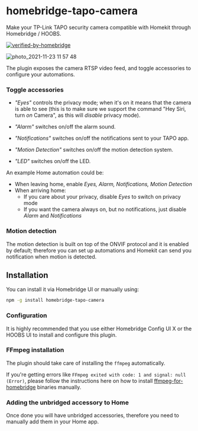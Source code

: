 # homebridge-tapo-camera

Make your TP-Link TAPO security camera compatible with Homekit through Homebridge / HOOBS.

[![verified-by-homebridge](https://badgen.net/badge/homebridge/verified/purple)](https://github.com/homebridge/homebridge/wiki/Verified-Plugins)

![photo_2021-11-23 11 57 48](https://user-images.githubusercontent.com/839700/143013358-9f6eed44-3aad-40b0-b1e5-ddc2c5bb24e4.png)

The plugin exposes the camera RTSP video feed, and toggle accessories to configure your automations.

### Toggle accessories

- _"Eyes"_ controls the privacy mode; when it's on it means that the camera is able to see
(this is to make sure we support the command "Hey Siri, turn _on_ Camera", as this will _disable_ privacy mode).

- _"Alarm"_ switches on/off the alarm sound.

- _"Notifications"_ switches on/off the notifications sent to your TAPO app.

- _"Motion Detection"_ switches on/off the motion detection system.

- _"LED"_ switches on/off the LED.

An example Home automation could be:

- When leaving home, enable *Eyes, Alarm, Notifications, Motion Detection*
- When arriving home:
	- If you care about your privacy, disable *Eyes* to switch on privacy mode
	- If you want the camera always on, but no notifications, just disable *Alarm* and *Notifications*

### Motion detection

The motion detection is built on top of the ONVIF protocol and it is enabled by default; therefore you can set up
automations and Homekit can send you notification when motion is detected.

## Installation

You can install it via Homebridge UI or manually using:

```sh
npm -g install homebridge-tapo-camera
```

### Configuration

It is highly recommended that you use either Homebridge Config UI X or the HOOBS UI to install and configure this plugin.

### FFmpeg installation

The plugin should take care of installing the `ffmpeg` automatically.

If you're getting errors like `FFmpeg exited with code: 1 and signal: null (Error)`, please follow the instructions here on how to install [ffmpeg-for-homebridge](https://github.com/homebridge/ffmpeg-for-homebridge) binaries manually.

### Adding the unbridged accessory to Home

Once done you will have unbridged accessories, therefore you need to manually add them in your Home app.
